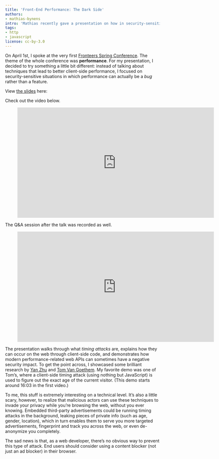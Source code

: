 ```yaml
---
title: 'Front-End Performance: The Dark Side'
authors:
- mathias-bynens
intro: 'Mathias recently gave a presentation on how in security-sensitive situations, performance can be a bug rather than a feature.'
tags:
- http
- javascript
license: cc-by-3.0
---
```


On April 1st, I spoke at the very first [Fronteers Spring Conference](https://fronteers.nl/congres/2016-spring). The theme of the whole conference was **performance**. For my presentation, I decided to try something a little bit different: instead of talking about techniques that lead to better client-side performance, I focused on security-sensitive situations in which performance can actually be a _bug_ rather than a feature.

View [the slides](https://speakerdeck.com/mathiasbynens/front-end-performance-the-dark-side-at-fronteers-spring-conference-2016) here:

<script async class="speakerdeck-embed" data-id="63fc31552bd24a5dbf3bf22f9454c35f" data-ratio="1.77777777777778" src="https://speakerdeck.com/assets/embed.js"></script>

Check out the video below.

<figure block="figure">
	<iframe elem="media" src="https://player.vimeo.com/video/163113209" width="640" height="360" frameborder="0" allowfullscreen></iframe>
</figure>

The Q&A session after the talk was recorded as well.

<figure block="figure">
	<iframe elem="media" src="https://player.vimeo.com/video/163232535" width="640" height="360" frameborder="0" allowfullscreen></iframe>
</figure>

The presentation walks through what _timing attacks_ are, explains how they can occur on the web through client-side code, and demonstrates how modern performance-related web APIs can sometimes have a negative security impact. To get the point across, I showcased some brilliant research by [Yan Zhu](https://zyan.scripts.mit.edu/sniffly/) and [Tom Van Goethem](https://vagosec.org/academic/#ccs2015-timing). My favorite demo was one of Tom’s, where a client-side timing attack (using nothing but JavaScript) is used to figure out the exact age of the current visitor. (This demo starts around 16:03 in the first video.)

To me, this stuff is extremely interesting on a technical level. It’s also a little scary, however, to realize that malicious actors can use these techniques to invade your privacy while you’re browsing the web, without you ever knowing. Embedded third-party advertisements could be running timing attacks in the background, leaking pieces of private info (such as age, gender, location), which in turn enables them to serve you more targeted advertisements, fingerprint and track you across the web, or even de-anonymize you completely.

The sad news is that, as a web developer, there’s no obvious way to prevent this type of attack. End users should consider using a content blocker (not just an ad blocker) in their browser.
